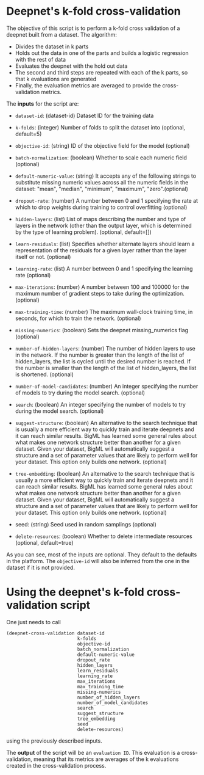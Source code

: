 # Deepnet's k-fold cross-validation

The objective of this script is to perform a k-fold cross validation of a
deepnet built from a dataset. The algorithm:

- Divides the dataset in k parts
- Holds out the data in one of the parts and builds a logistic regression
  with the rest of data
- Evaluates the deepnet with the hold out data
- The second and third steps are repeated with each of the k parts, so that
  k evaluations are generated
- Finally, the evaluation metrics are averaged to provide the cross-validation
  metrics.

The **inputs** for the script are:

* `dataset-id`: (dataset-id) Dataset ID for the training data
* `k-folds`: (integer) Number of folds to split the dataset into (optional,
                       default=5)
* `objective-id`: (string) ID of the objective field for the model (optional)


* `batch-normalization`: (boolean) Whether to scale each numeric field
                         (optional)
* `default-numeric-value`: (string) It accepts any of the following strings
                           to substitute missing numeric values across all
                           the numeric fields in the dataset: "mean", "median",
                           "minimum", "maximum", "zero".(optional)
* `dropout-rate`: (number) A number between 0 and 1 specifying the rate at
                   which to drop weights during training to control
                   overfitting (optional)
* `hidden-layers`: (list) List of maps describing the number and type of
                   layers in the network (other than the output layer, which
                   is determined by the type of learning problem).
                   (optional, default=[])
* `learn-residuals`: (list) Specifies whether alternate layers should learn a
                     representation of the residuals for a given layer
                     rather than the layer itself or not. (optional)
* `learning-rate`: (list) A number between 0 and 1 specifying the learning
                   rate (optional)
* `max-iterations`: (number) A number between 100 and 100000 for the maximum
                    number of gradient steps to take during the
                    optimization. (optional)
* `max-training-time`: (number) The maximum wall-clock training time, in
                       seconds, for which to train the network. (optional)
* `missing-numerics`: (boolean) Sets the deepnet missing_numerics
                                flag (optional)
* `number-of-hidden-layers`: (number) The number of hidden layers to use in
                             the network. If the number is greater than the
                             length of the list of hidden_layers, the list is
                             cycled until the desired number is reached. If
                             the number is smaller than the length of the list
                             of hidden_layers, the list is shortened.
                             (optional)
* `number-of-model-candidates`: (number) An integer specifying the number of
                                models to try during the model search.
                                (optional)
* `search`: (boolean) An integer specifying the number of models to try during
            the model search. (optional)
* `suggest-structure`: (boolean) An alternative to the search technique that
                       is usually a more efficient way to quickly train and
                       iterate deepnets and it can reach similar results.
                       BigML has learned some general rules about what makes
                       one network structure better than another for a given
                       dataset. Given your dataset, BigML will automatically
                       suggest a structure and a set of parameter values that
                       are likely to perform well for your dataset. This option
                       only builds one network. (optional)
* `tree-embedding`: (boolean) An alternative to the search technique that
                    is usually a more efficient way to quickly train and
                    iterate deepnets and it can reach similar results.
                    BigML has learned some general rules about what makes
                    one network structure better than another for a given
                    dataset. Given your dataset, BigML will automatically
                    suggest a structure and a set of parameter values that
                    are likely to perform well for your dataset. This option
                    only builds one network. (optional)
* seed: (string) Seed used in random samplings (optional)
* `delete-resources`: (boolean) Whether to delete intermediate resources (optional, default=true)

As you can see, most of the inputs are optional. They default to the defaults
in the platform. The `objective-id` will also be inferred from the one in
the dataset if it is not provided.

# Using the deepnet's k-fold cross-validation script

One just needs to call

```
(deepnet-cross-validation dataset-id
                          k-folds
                          objective-id
                          batch_normalization
                          default-numeric-value
                          dropout_rate
                          hidden_layers
                          learn_residuals
                          learning_rate
                          max_iterations
                          max_training_time
                          missing-numerics
                          number_of_hidden_layers
                          number_of_model_candidates
                          search
                          suggest_structure
                          tree_embedding
                          seed
                          delete-resources)
```

using the previously described inputs.

The **output** of the script will be an `evaluation ID`. This evaluation is a
cross-validation, meaning that its metrics are averages of the k evaluations
created in the cross-validation process.
